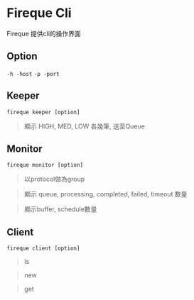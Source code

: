 Fireque Cli
=======
Fireque 提供cli的操作界面


## Option
`-h -host`
`-p -port`



## Keeper
```
fireque keeper [option]
```
> 顯示 HIGH, MED, LOW 各幾筆, 送至Queue


## Monitor
```
fireque monitor [option]
```
> 以protocol做為group

> 顯示 queue, processing, completed, failed, timeout 數量

> 顯示buffer, schedule數量



## Client
```
fireque client [option]
```
> ls

> new

> get